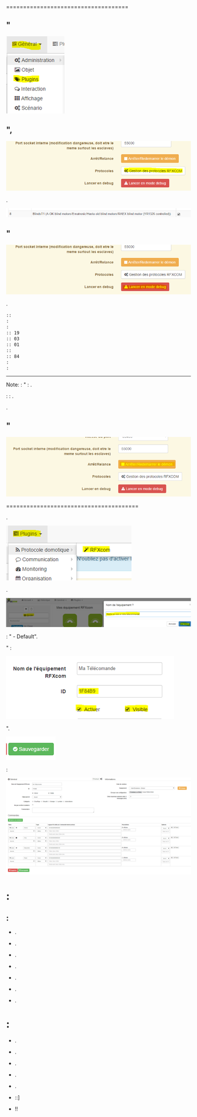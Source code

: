  
====================================

" 
------------------------------------------------------

![image07](images/volet.ematronic/image07.png)

", 
-------------------------------------

![image04](images/volet.ematronic/image04.png)

.

![image08](images/volet.ematronic/image08.png)

" 
-------------------------------

![image03](images/volet.ematronic/image03.png)


.

    :: 
    :
    :
    :: 19
    :: 03
    :: 01
    :: 
    :: 84
    :
    :

 
-------------------------------------

Note:  : 
" : .

 :  : 
. 

.

" 
-----------------------------------------------------------------

![image06](images/volet.ematronic/image06.png)

 
=======================================

.

![image10](images/volet.ematronic/image10.png)


.

![image00](images/volet.ematronic/image00.png)

 : " -
Default".


" :

![image11](images/volet.ematronic/image11.png)


".

![image02](images/volet.ematronic/image02.png)

 :

![image05](images/volet.ematronic/image05.png)

: 
======================================================================

: 
---------------------------

-   .

-   
    .

-   .

-   .

-   .

-   
    .

-   .

: 
====================================================================

-   .

-   
    .

-   .

-   .

-   .

-   
    ::]

-   
    !!


